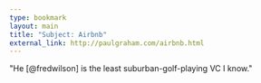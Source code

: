 ```yaml
---
type: bookmark
layout: main
title: "Subject: Airbnb"
external_link: http://paulgraham.com/airbnb.html
---
```

"He [@fredwilson] is the least suburban-golf-playing VC I know."

